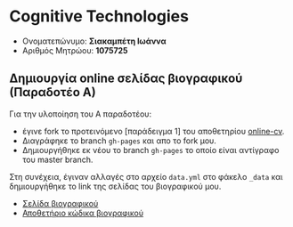 # Cognitive Technologies

*  Ονοματεπώνυμο: **Σιακαμπέτη Ιωάννα**
*  Αριθμός Μητρώου: **1075725**


## Δημιουργία online σελίδας βιογραφικού (Παραδοτέο Α)

Για την υλοποίηση του Α παραδοτέου:

*  έγινε fork το προτεινόμενο [παράδειγμα 1] του αποθετηρίου [online-cv](https://github.com/sharu725/online-cv).
*  Διαγράφηκε το branch `gh-pages` και απο το fork μου.
*  Δημιουργήθηκε εκ νέου το branch `gh-pages` το οποίο είναι αντίγραφο του master branch.

Στη συνέχεια, έγιναν αλλαγές στο αρχείο `data.yml` στο φάκελο `_data` και δημιουργήθηκε το link της σελίδας του βιογραφικού μου.

*  [Σελίδα βιογραφικού](https://up1075725.github.io/online-cv/)
*  [Αποθετήριο κώδικα βιογραφικού](https://github.com/up1075725/online-cv)
